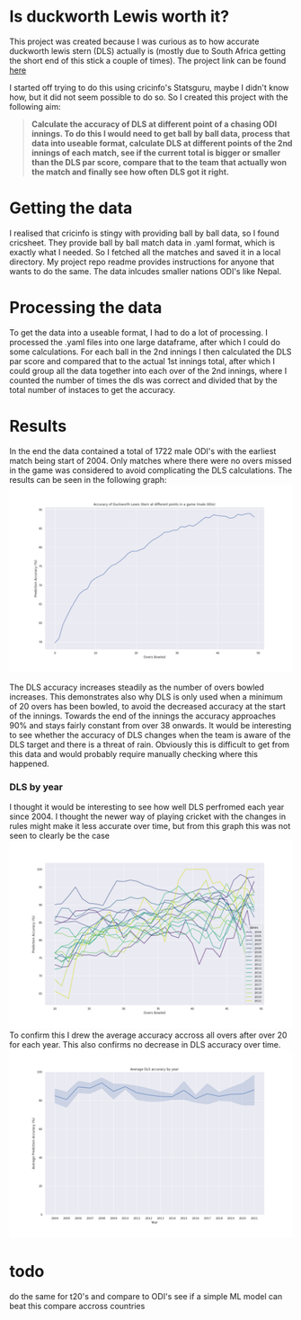 # Is duckworth Lewis worth it?

This project was created because I was curious as to how accurate duckworth lewis stern (DLS) actually is (mostly due to South Africa getting the short end of this stick a couple of times). The project link can be found [here](https://github.com/johan010/is-duckworth-it)

I started off trying to do this using cricinfo's Statsguru, maybe I didn't know how, but it did not seem possible to do so. So I created this project with the following aim:

> **Calculate the accuracy of DLS at different point of a chasing ODI innings. To do this I would need to get ball by ball data, process that data into useable format, calculate DLS at different points of the 2nd innings of each match, see if the current total is bigger or smaller than the DLS par score, compare that to the team that actually won the match and finally see how often DLS got it right.**

# Getting the data
I realised that cricinfo is stingy with providing ball by ball data, so I found cricsheet. They provide ball by ball match data in .yaml format, which is exactly what I needed. So I fetched all the matches and saved it in a local directory. My project repo readme provides instructions for anyone that wants to do the same. The data inlcudes smaller nations ODI's like Nepal.

# Processing the data
To get the data into a useable format, I had to do a lot of processing. I processed the .yaml files into one large dataframe, after which I could do some calculations. For each ball in the 2nd innings I then calculated the DLS par score and compared that to the actual 1st innings total, after which I could group all the data together into each over of the 2nd innings, where I counted the number of times the dls was correct and divided that by the total number of instaces to get the accuracy.

# Results
In the end the data contained a total of 1722 male ODI's with the earliest match being start of 2004. Only matches where there were no overs missed in the game was considered to avoid complicating the DLS calculations. The results can be seen in the following graph:
![image1](./images/male_odi.png)

The DLS accuracy increases steadily as the number of overs bowled increases. This demonstrates also why DLS is only used when a minimum of 20 overs has been bowled, to avoid the decreased accuracy at the start of the innings. Towards the end of the innings the accuracy approaches 90% and stays fairly constant from over 38 onwards. It would be interesting to see whether the accuracy of DLS changes when the team is aware of the DLS target and there is a threat of rain. Obviously this is difficult to get from this data and would probably require manually checking where this happened.

### DLS by year
I thought it would be interesting to see how well DLS perfromed each year since 2004. I thought the newer way of playing cricket with the changes in rules might make it less accurate over time, but from this graph this was not seen to clearly be the case
![image2](./images/dls_acc_by_year.png)
To confirm this I drew the average accuracy accross all overs after over 20 for each year. This also confirms no decrease in DLS accuracy over time.
![image3](./images/avg_acc_by_year.png)

# todo
do the same for t20's and compare to ODI's
see if a simple ML model can beat this
compare accross countries
